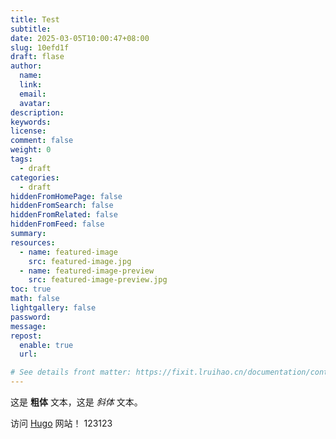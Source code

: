 ```yaml
---
title: Test
subtitle:
date: 2025-03-05T10:00:47+08:00
slug: 10efd1f
draft: flase
author:
  name:
  link:
  email:
  avatar:
description:
keywords:
license:
comment: false
weight: 0
tags:
  - draft
categories:
  - draft
hiddenFromHomePage: false
hiddenFromSearch: false
hiddenFromRelated: false
hiddenFromFeed: false
summary:
resources:
  - name: featured-image
    src: featured-image.jpg
  - name: featured-image-preview
    src: featured-image-preview.jpg
toc: true
math: false
lightgallery: false
password:
message:
repost:
  enable: true
  url:

# See details front matter: https://fixit.lruihao.cn/documentation/content-management/introduction/#front-matter
---
```


<!--more-->
这是 **粗体** 文本，这是 *斜体* 文本。

访问 [Hugo](https://gohugo.io) 网站！
123123